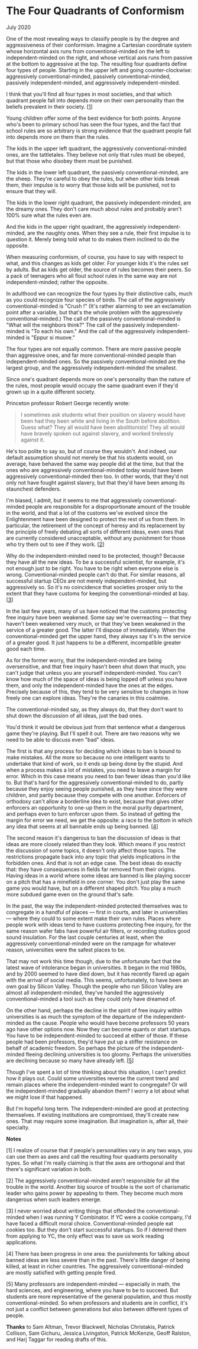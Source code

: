 # The Four Quadrants of Conformism

July 2020  
  
One of the most revealing ways to classify people is by the degree
and aggressiveness of their conformism. Imagine a Cartesian coordinate
system whose horizontal axis runs from conventional-minded on the
left to independent-minded on the right, and whose vertical axis
runs from passive at the bottom to aggressive at the top. The
resulting four quadrants define four types of people. Starting in
the upper left and going counter-clockwise: aggressively
conventional-minded, passively conventional-minded, passively
independent-minded, and aggressively independent-minded.  
  
I think that you'll find all four types in most societies, and that
which quadrant people fall into depends more on their own personality
than the beliefs prevalent in their society.
[[1](#f1n)]  
  
Young children offer some of the best evidence for both points.
Anyone who's been to primary school has seen the four types, and
the fact that school rules are so arbitrary is strong evidence that
the quadrant people fall into depends more on them than the rules.  
  
The kids in the upper left quadrant, the aggressively conventional-minded
ones, are the tattletales. They believe not only that rules must
be obeyed, but that those who disobey them must be punished.  
  
The kids in the lower left quadrant, the passively conventional-minded,
are the sheep. They're careful to obey the rules, but when other
kids break them, their impulse is to worry that those kids will be
punished, not to ensure that they will.  
  
The kids in the lower right quadrant, the passively independent-minded,
are the dreamy ones. They don't care much about rules and probably
aren't 100% sure what the rules even are.  
  
And the kids in the upper right quadrant, the aggressively
independent-minded, are the naughty ones. When they see a rule,
their first impulse is to question it. Merely being told what to
do makes them inclined to do the opposite.  
  
When measuring conformism, of course, you have to say with respect
to what, and this changes as kids get older. For younger kids it's
the rules set by adults. But as kids get older, the source of rules
becomes their peers. So a pack of teenagers who all flout school
rules in the same way are not independent-minded; rather the opposite.  
  
In adulthood we can recognize the four types by their distinctive
calls, much as you could recognize four species of birds. The call
of the aggressively conventional-minded is "Crush <outgroup>!" (It's
rather alarming to see an exclamation point after a variable, but
that's the whole problem with the aggressively conventional-minded.)
The call of the passively conventional-minded is "What will the
neighbors think?" The call of the passively independent-minded is
"To each his own." And the call of the aggressively independent-minded
is "Eppur si muove."  
  
The four types are not equally common. There are more passive people
than aggressive ones, and far more conventional-minded people than
independent-minded ones. So the passively conventional-minded are
the largest group, and the aggressively independent-minded the
smallest.  
  
Since one's quadrant depends more on one's personality than the
nature of the rules, most people would occupy the same quadrant
even if they'd grown up in a quite different society.  
  
Princeton professor Robert George recently wrote:

> 
>  I sometimes ask students what their position on slavery would
>  have been had they been white and living in the South before
>  abolition. Guess what? They all would have been abolitionists!
>  They all would have bravely spoken out against slavery, and
>  worked tirelessly against it.
> 


He's too polite to say so, but of course they wouldn't. And indeed,
our default assumption should not merely be that his students would,
on average, have behaved the same way people did at the time, but
that the ones who are aggressively conventional-minded today would
have been aggressively conventional-minded then too. In other words,
that they'd not only not have fought against slavery, but that
they'd have been among its staunchest defenders.  
  
I'm biased, I admit, but it seems to me that aggressively
conventional-minded people are responsible for a disproportionate
amount of the trouble in the world, and that a lot of the customs
we've evolved since the Enlightenment have been designed to protect
the rest of us from them. In particular, the retirement of the
concept of heresy and its replacement by the principle of freely
debating all sorts of different ideas, even ones that are currently
considered unacceptable, without any punishment for those who try
them out to see if they work.
[[2](#f2n)]  
  
Why do the independent-minded need to be protected, though? Because
they have all the new ideas. To be a successful scientist, for
example, it's not enough just to be right. You have to be right
when everyone else is wrong. Conventional-minded people can't do
that. For similar reasons, all successful startup CEOs are not
merely independent-minded, but aggressively so. So it's no coincidence
that societies prosper only to the extent that they have customs
for keeping the conventional-minded at bay.
[[3](#f3n)]  
  
In the last few years, many of us have noticed that the customs
protecting free inquiry have been weakened. Some say we're overreacting
— that they haven't been weakened very much, or that they've been
weakened in the service of a greater good. The latter I'll dispose
of immediately. When the conventional-minded get the upper hand,
they always say it's in the service of a greater good. It just
happens to be a different, incompatible greater good each time.  
  
As for the former worry, that the independent-minded are being
oversensitive, and that free inquiry hasn't been shut down that
much, you can't judge that unless you are yourself independent-minded.
You can't know how much of the space of ideas is being lopped off
unless you have them, and only the independent-minded have the ones
at the edges. Precisely because of this, they tend to be very
sensitive to changes in how freely one can explore ideas. They're
the canaries in this coalmine.  
  
The conventional-minded say, as they always do, that they don't
want to shut down the discussion of all ideas, just the bad ones.  
  
You'd think it would be obvious just from that sentence what a
dangerous game they're playing. But I'll spell it out. There are
two reasons why we need to be able to discuss even "bad" ideas.  
  
The first is that any process for deciding which ideas to ban is
bound to make mistakes. All the more so because no one intelligent
wants to undertake that kind of work, so it ends up being done by
the stupid. And when a process makes a lot of mistakes, you need
to leave a margin for error. Which in this case means you need to
ban fewer ideas than you'd like to. But that's hard for the
aggressively conventional-minded to do, partly because they enjoy
seeing people punished, as they have since they were children, and
partly because they compete with one another. Enforcers of orthodoxy
can't allow a borderline idea to exist, because that gives other
enforcers an opportunity to one-up them in the moral purity department,
and perhaps even to turn enforcer upon them. So instead of getting
the margin for error we need, we get the opposite: a race to the
bottom in which any idea that seems at all bannable ends up being
banned. 
[[4](#f4n)]  
  
The second reason it's dangerous to ban the discussion of ideas is
that ideas are more closely related than they look. Which means if
you restrict the discussion of some topics, it doesn't only affect
those topics. The restrictions propagate back into any topic that
yields implications in the forbidden ones. And that is not an edge
case. The best ideas do exactly that: they have consequences
in fields far removed from their origins. Having ideas in a world
where some ideas are banned is like playing soccer on a pitch that
has a minefield in one corner. You don't just play the same game
you would have, but on a different shaped pitch. You play a much
more subdued game even on the ground that's safe.  
  
In the past, the way the independent-minded protected themselves
was to congregate in a handful of places — first in courts, and
later in universities — where they could to some extent make their
own rules. Places where people work with ideas tend to have customs
protecting free inquiry, for the same reason wafer fabs have powerful
air filters, or recording studios good sound insulation. For the
last couple centuries at least, when the aggressively conventional-minded
were on the rampage for whatever reason, universities were the
safest places to be.  
  
That may not work this time though, due to the unfortunate fact
that the latest wave of intolerance began in universities. It began
in the mid 1980s, and by 2000 seemed to have died down, but it has
recently flared up again with the arrival of social media. This
seems, unfortunately, to have been an own goal by Silicon Valley.
Though the people who run Silicon Valley are almost all independent-minded,
they've handed the aggressively conventional-minded a tool such as
they could only have dreamed of.  
  
On the other hand, perhaps the decline in the spirit of free inquiry
within universities is as much the symptom of the departure of the
independent-minded as the cause. People who would have become
professors 50 years ago have other options now. Now they can become
quants or start startups. You have to be independent-minded to
succeed at either of those. If these people had been professors,
they'd have put up a stiffer resistance on behalf of academic
freedom. So perhaps the picture of the independent-minded fleeing
declining universities is too gloomy. Perhaps the universities are
declining because so many have already left.
[[5](#f5n)]  
  
Though I've spent a lot of time thinking about this situation, I
can't predict how it plays out. Could some universities reverse the
current trend and remain places where the independent-minded want
to congregate? Or will the independent-minded gradually abandon
them? I worry a lot about what we might lose if that happened.  
  
But I'm hopeful long term. The independent-minded are good at
protecting themselves. If existing institutions are compromised,
they'll create new ones. That may require some imagination. But
imagination is, after all, their specialty.  
  
  
  
  
  
  
  
  
  
  
  
  
  

**Notes**  
  
[1]
I realize of course that if people's personalities vary in any
two ways, you can use them as axes and call the resulting four
quadrants personality types. So what I'm really claiming is that
the axes are orthogonal and that there's significant variation in
both.  
  
[2]
The aggressively conventional-minded aren't responsible for all
the trouble in the world. Another big source of trouble is the sort
of charismatic leader who gains power by appealing to them. They
become much more dangerous when such leaders emerge.  
  
[3]
I never worried about writing things that offended the
conventional-minded when I was running Y Combinator. If YC were a
cookie company, I'd have faced a difficult moral choice.
Conventional-minded people eat cookies too. But they don't start
successful startups. So if I deterred them from applying to YC, the
only effect was to save us work reading applications.  
  
[4]
There has been progress in one area: the punishments for talking
about banned ideas are less severe than in the past. There's little
danger of being killed, at least in richer countries. The aggressively
conventional-minded are mostly satisfied with getting people fired.  
  
[5]
Many professors are independent-minded — especially in math,
the hard sciences, and engineering, where you have to be to succeed.
But students are more representative of the general population, and
thus mostly conventional-minded. So when professors and students
are in conflict, it's not just a conflict between generations but
also between different types of people.  
  
  
  
**Thanks** to Sam Altman, Trevor Blackwell, Nicholas Christakis, Patrick
Collison, Sam Gichuru, Jessica Livingston, Patrick McKenzie, Geoff
Ralston, and Harj Taggar for reading drafts of this.  
  
